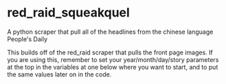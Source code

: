 # red_raid_squeakquel
A python scraper that pull all of the headlines from the chinese language People's Daily

This builds off of the red_raid scraper that pulls the front page images.  If you are using this, remember to set your year/month/day/story parameters at the top in the variables at one below where you want to start, and to put the same values later on in the code.  

